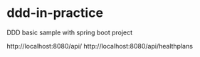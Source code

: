 # ddd-in-practice
DDD basic sample with spring boot project 

http://localhost:8080/api/
http://localhost:8080/api/healthplans